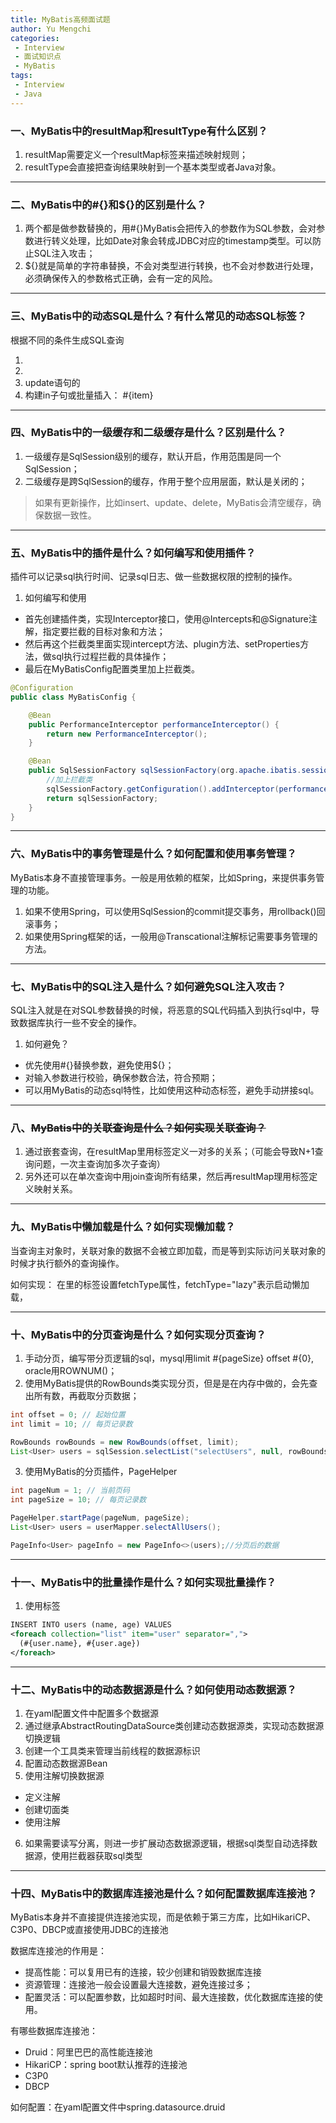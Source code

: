 ```yaml
---
title: MyBatis高频面试题
author: Yu Mengchi
categories:
 - Interview
 - 面试知识点
 - MyBatis
tags:
 - Interview
 - Java
---
```


### 一、MyBatis中的resultMap和resultType有什么区别？
1. resultMap需要定义一个resultMap标签来描述映射规则；
2. resultType会直接把查询结果映射到一个基本类型或者Java对象。

---
### 二、MyBatis中的#{}和${}的区别是什么？
1. 两个都是做参数替换的，用#{}MyBatis会把传入的参数作为SQL参数，会对参数进行转义处理，比如Date对象会转成JDBC对应的timestamp类型。可以防止SQL注入攻击；
2. ${}就是简单的字符串替换，不会对类型进行转换，也不会对参数进行处理，必须确保传入的参数格式正确，会有一定的风险。

---
### 三、MyBatis中的动态SQL是什么？有什么常见的动态SQL标签？
根据不同的条件生成SQL查询
1. <if test="title != null">
2. <where>
3. update语句的<set>
4. 构建in子句或批量插入：<foreach item="item" index="index" collection="list" open="(" separator="," close=")"> #{item} </foreach>

---
### 四、MyBatis中的一级缓存和二级缓存是什么？区别是什么？
1. 一级缓存是SqlSession级别的缓存，默认开启，作用范围是同一个SqlSession；
2. 二级缓存是跨SqlSession的缓存，作用于整个应用层面，默认是关闭的；

> 如果有更新操作，比如insert、update、delete，MyBatis会清空缓存，确保数据一致性。

---
### 五、MyBatis中的插件是什么？如何编写和使用插件？
插件可以记录sql执行时间、记录sql日志、做一些数据权限的控制的操作。

1. 如何编写和使用
- 首先创建插件类，实现Interceptor接口，使用@Intercepts和@Signature注解，指定要拦截的目标对象和方法；
- 然后再这个拦截类里面实现intercept方法、plugin方法、setProperties方法，做sql执行过程拦截的具体操作；
- 最后在MyBatisConfig配置类里加上拦截类。

```java
@Configuration
public class MyBatisConfig {

    @Bean
    public PerformanceInterceptor performanceInterceptor() {
        return new PerformanceInterceptor();
    }

    @Bean
    public SqlSessionFactory sqlSessionFactory(org.apache.ibatis.session.SqlSessionFactory sqlSessionFactory) throws Exception {
        //加上拦截类
        sqlSessionFactory.getConfiguration().addInterceptor(performanceInterceptor());
        return sqlSessionFactory;
    }
}
```

---
### 六、MyBatis中的事务管理是什么？如何配置和使用事务管理？
MyBatis本身不直接管理事务。一般是用依赖的框架，比如Spring，来提供事务管理的功能。
1. 如果不使用Spring，可以使用SqlSession的commit提交事务，用rollback()回滚事务；
2. 如果使用Spring框架的话，一般用@Transcational注解标记需要事务管理的方法。

---
### 七、MyBatis中的SQL注入是什么？如何避免SQL注入攻击？
SQL注入就是在对SQL参数替换的时候，将恶意的SQL代码插入到执行sql中，导致数据库执行一些不安全的操作。

1. 如何避免？
- 优先使用#{}替换参数，避免使用${}；
- 对输入参数进行校验，确保参数合法，符合预期；
- 可以用MyBatis的动态sql特性，比如使用<if><where><foreach>这种动态标签，避免手动拼接sql。

---
### 八、~~MyBatis中的关联查询是什么？如何实现关联查询？~~
1. 通过嵌套查询，在resultMap里用<collection>标签定义一对多的关系；（可能会导致N+1查询问题，一次主查询加多次子查询）
2. 另外还可以在单次查询中用join查询所有结果，然后再resultMap理用<collection>标签定义映射关系。

---
### 九、MyBatis中懒加载是什么？如何实现懒加载？

当查询主对象时，关联对象的数据不会被立即加载，而是等到实际访问关联对象的时候才执行额外的查询操作。


如何实现： 在<resultMap>里的<collection>标签设置fetchType属性，fetchType="lazy"表示启动懒加载，

---
### 十、MyBatis中的分页查询是什么？如何实现分页查询？
1. 手动分页，编写带分页逻辑的sql，mysql用limit #{pageSize} offset #{0}, oracle用ROWNUM()；
2. 使用MyBatis提供的RowBounds类实现分页，但是是在内存中做的，会先查出所有数，再截取分页数据；
```java
int offset = 0; // 起始位置
int limit = 10; // 每页记录数

RowBounds rowBounds = new RowBounds(offset, limit);
List<User> users = sqlSession.selectList("selectUsers", null, rowBounds);
```
3. 使用MyBatis的分页插件，PageHelper
```java
int pageNum = 1; // 当前页码
int pageSize = 10; // 每页记录数

PageHelper.startPage(pageNum, pageSize);
List<User> users = userMapper.selectAllUsers();

PageInfo<User> pageInfo = new PageInfo<>(users);//分页后的数据
```

---
### 十一、MyBatis中的批量操作是什么？如何实现批量操作？
1. 使用<foreach>标签
```xml
INSERT INTO users (name, age) VALUES
<foreach collection="list" item="user" separator=",">
  (#{user.name}, #{user.age})
</foreach>
```

---
### 十二、MyBatis中的动态数据源是什么？如何使用动态数据源？

1. 在yaml配置文件中配置多个数据源
2. 通过继承AbstractRoutingDataSource类创建动态数据源类，实现动态数据源切换逻辑
3. 创建一个工具类来管理当前线程的数据源标识
4. 配置动态数据源Bean
5. 使用注解切换数据源
- 定义注解
- 创建切面类
- 使用注解
6. 如果需要读写分离，则进一步扩展动态数据源逻辑，根据sql类型自动选择数据源，使用拦截器获取sql类型

---
### 十四、MyBatis中的数据库连接池是什么？如何配置数据库连接池？

MyBatis本身并不直接提供连接池实现，而是依赖于第三方库，比如HikariCP、C3P0、DBCP或直接使用JDBC的连接池

数据库连接池的作用是：
- 提高性能：可以复用已有的连接，较少创建和销毁数据库连接
- 资源管理：连接池一般会设置最大连接数，避免连接过多；
- 配置灵活：可以配置参数，比如超时时间、最大连接数，优化数据库连接的使用。

有哪些数据库连接池：
- Druid：阿里巴巴的高性能连接池
- HikariCP：spring boot默认推荐的连接池
- C3P0
- DBCP

如何配置：在yaml配置文件中spring.datasource.druid


